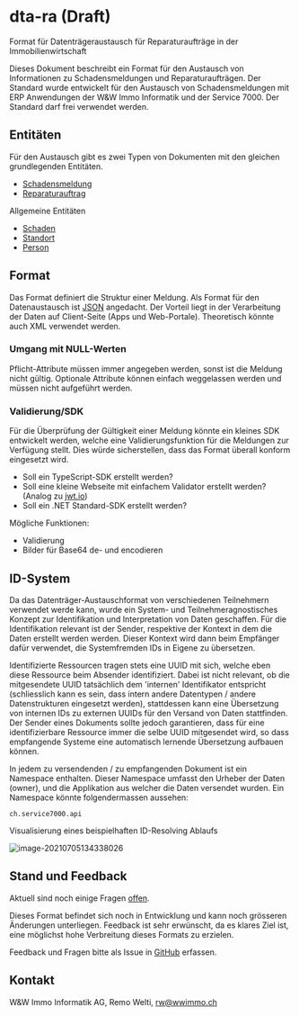 # dta-ra (Draft)

Format für Datenträgeraustausch für Reparaturaufträge in der Immobilienwirtschaft

Dieses Dokument beschreibt ein Format für den Austausch von Informationen zu Schadensmeldungen und Reparaturaufträgen. Der Standard wurde entwickelt für den Austausch von Schadensmeldungen mit ERP Anwendungen der W&W Immo Informatik und der Service 7000. Der Standard darf frei verwendet werden.

## Entitäten

Für den Austausch gibt es zwei Typen von Dokumenten mit den gleichen grundlegenden Entitäten.

- [Schadensmeldung](damagenotification.md)
- [Reparaturauftrag](repairorder.md)

Allgemeine Entitäten

- [Schaden](entities/damage.md)
- [Standort](entities/location.md)
- [Person](entities/person.md)

## Format

Das Format definiert die Struktur einer Meldung.
Als Format für den Datenaustausch ist [JSON](https://de.wikipedia.org/wiki/JavaScript_Object_Notation) angedacht. Der Vorteil liegt in der Verarbeitung der Daten auf Client-Seite (Apps und Web-Portale). Theoretisch könnte auch XML verwendet werden.

### Umgang mit NULL-Werten

Pflicht-Attribute müssen immer angegeben werden, sonst ist die Meldung nicht gültig.
Optionale Attribute können einfach weggelassen werden und müssen nicht aufgeführt werden.

### Validierung/SDK

Für die Überprüfung der Gültigkeit einer Meldung könnte ein kleines SDK entwickelt werden, welche eine Validierungsfunktion für die Meldungen zur Verfügung stellt. Dies würde sicherstellen, dass das Format überall konform eingesetzt wird.

- Soll ein TypeScript-SDK erstellt werden?
- Soll eine kleine Webseite mit einfachem Validator erstellt werden? (Analog zu [jwt.io](https://jwt.io))
- Soll ein .NET Standard-SDK erstellt werden?

Mögliche Funktionen:

- Validierung
- Bilder für Base64 de- und encodieren

## ID-System

Da das Datenträger-Austauschformat von verschiedenen Teilnehmern verwendet werde kann, wurde ein System- und Teilnehmeragnostisches Konzept zur Identifikation und Interpretation von Daten geschaffen. Für die Identifikation relevant ist der Sender, respektive der Kontext in dem die Daten erstellt werden werden. Dieser Kontext wird dann beim Empfänger dafür verwendet, die Systemfremden IDs in Eigene zu übersetzen.

Identifizierte Ressourcen tragen stets eine UUID mit sich, welche eben diese Ressource beim Absender identifiziert. Dabei ist nicht relevant, ob die mitgesendete UUID tatsächlich dem 'internen' Identifikator entspricht (schliesslich kann es sein, dass intern andere Datentypen / andere Datenstrukturen eingesetzt werden), stattdessen kann eine Übersetzung von internen IDs zu externen UUIDs für den Versand von Daten stattfinden. Der Sender eines Dokuments sollte jedoch garantieren, dass für eine identifizierbare Ressource immer die selbe UUID mitgesendet wird, so dass empfangende Systeme eine automatisch lernende Übersetzung aufbauen können.

In jedem zu versendenden / zu empfangenden Dokument ist ein Namespace enthalten. Dieser Namespace umfasst den Urheber der Daten (owner), und die Applikation aus welcher die Daten versendet wurden. Ein Namespace könnte folgendermassen aussehen:

`ch.service7000.api`

Visualisierung eines beispielhaften ID-Resolving Ablaufs

![image-20210705134338026](README.assets/image-20210705134338026.png)

## Stand und Feedback

Aktuell sind noch einige Fragen [offen](https://github.com/wwimmo/dta-ra/issues).

Dieses Format befindet sich noch in Entwicklung und kann noch grösseren Änderungen unterliegen. Feedback ist sehr erwünscht, da es klares Ziel ist, eine möglichst hohe Verbreitung dieses Formats zu erzielen.

Feedback und Fragen bitte als Issue in [GitHub](https://github.com/wwimmo/dta-ra/issues) erfassen.

## Kontakt

W&W Immo Informatik AG, Remo Welti, rw@wwimmo.ch
